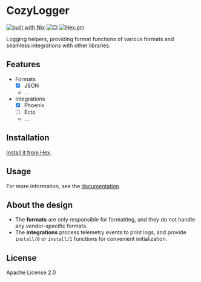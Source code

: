 # CozyLogger

[![built with Nix](https://img.shields.io/badge/built%20with%20Nix-5277C3?logo=nixos&logoColor=white)](https://builtwithnix.org)
[![CI](https://github.com/cozy-elixir/cozy_logger/actions/workflows/ci.yml/badge.svg)](https://github.com/cozy-elixir/cozy_logger/actions/workflows/ci.yml)
[![Hex.pm](https://img.shields.io/hexpm/v/cozy_logger.svg)](https://hex.pm/packages/cozy_logger)

<!-- MDOC -->

Logging helpers, providing format functions of various formats and seamless integrations with other libraries.

## Features

- Formats
  - [x] JSON
  - ...
- Integrations
  - [x] Phoenix
  - [ ] Ecto
  - ...

## Installation

[Install it from Hex](https://hex.pm/packages/cozy_logger).

## Usage

For more information, see the [documentation](https://hexdocs.pm/cozy_logger).

## About the design

- The **formats** are only responsible for formatting, and they do not handle any vendor-specific formats.
- The **integrations** process telemetry events to print logs, and provide `install/0` or `install/1` functions for convenient initialization.

## License

Apache License 2.0
